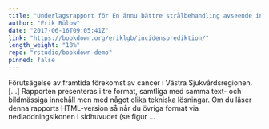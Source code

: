 ```yaml
---
title: "Underlagsrapport för En ännu bättre strålbehandling avseende incidens och prevalens av cancer i Västra Sjukvårdsregionen 2016-2030"
author: "Erik Bülow"
date: "2017-06-16T09:05:41Z"
link: "https://bookdown.org/eriklgb/incidensprediktion/"
length_weight: "18%"
repo: "rstudio/bookdown-demo"
pinned: false
---
```


Förutsägelse av framtida förekomst av cancer i Västra Sjukvårdsregionen. [...] Rapporten presenteras i tre format, samtliga med samma text- och bildmässiga innehåll men med något olika tekniska lösningar. Om du läser denna rapports HTML-version så når du övriga format via nedladdningsikonen i sidhuvudet (se figur ...
